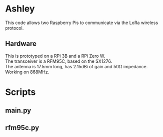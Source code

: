 # Ashley

This code allows two Raspberry Pis to communicate via the LoRa wireless protocol.  

## Hardware
This is prototyped on a RPi 3B and a RPi Zero W.  
The transceiver is a RFM95C, based on the SX1276.   
The antenna is 17.5mm long, has 2.15dBi of gain and 50Ω impedance.  
Working on 868MHz.  

# Scripts

## main.py

## rfm95c.py